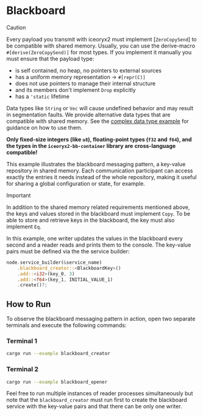 # Blackboard

> [!CAUTION]
> Every payload you transmit with iceoryx2 must implement [`ZeroCopySend`] to
> be compatible with shared memory.
> Usually, you can use the derive-macro `#[derive(ZeroCopySend)]` for most
> types. If you implement it manually you must ensure that the payload type:
>
> * is self contained, no heap, no pointers to external sources
> * has a uniform memory representation -> `#[repr(C)]`
> * does not use pointers to manage their internal structure
> * and its members don't implement `Drop` explicitly
> * has a `'static` lifetime
>
> Data types like `String` or `Vec` will cause undefined behavior and may
> result in segmentation faults. We provide alternative data types that are
> compatible with shared memory. See the
> [complex data type example](../complex_data_types) for guidance on how to
> use them.
>
> **Only fixed-size integers (like `u8`), floating-point types (`f32` and**
> **`f64`), and the types in the `iceoryx2-bb-container` library are**
> **cross-language compatible!**

This example illustrates the blackboard messaging pattern, a key-value
repository in shared memory. Each communication participant can access exactly
the entries it needs instead of the whole repository, making it useful for
sharing a global configuration or state, for example.

> [!IMPORTANT]
> In addition to the shared memory related requirements mentioned above, the
> keys and values stored in the blackboard must implement `Copy`. To be able to
> store and retrieve keys in the blackboard, the key must also implement `Eq`.

In this example, one writer updates the values in the blackboard every second
and a reader reads and prints them to the console. The key-value pairs must be
defined via the the service builder:

```rust
node.service_builder(&service_name)
    .blackboard_creator::<BlackboardKey>()
    .add::<i32>(key_0, 3)
    .add::<f64>(key_1, INITIAL_VALUE_1)
    .create()?;
```

## How to Run

To observe the blackboard messaging pattern in action, open two separate
terminals and execute the following commands:

### Terminal 1

```sh
cargo run --example blackboard_creator
```

### Terminal 2

```sh
cargo run --example blackboard_opener
```

Feel free to run multiple instances of reader processes simultaneously but note
that the `blackboard_creator` must run first to create the blackboard service
with the key-value pairs and that there can be only one writer.
